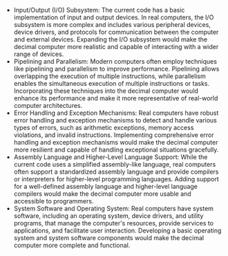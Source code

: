 - Input/Output (I/O) Subsystem: The current code has a basic implementation of input and output devices. In real computers, the I/O subsystem is more complex and includes various peripheral devices, device drivers, and protocols for communication between the computer and external devices. Expanding the I/O subsystem would make the decimal computer more realistic and capable of interacting with a wider range of devices.
- Pipelining and Parallelism: Modern computers often employ techniques like pipelining and parallelism to improve performance. Pipelining allows overlapping the execution of multiple instructions, while parallelism enables the simultaneous execution of multiple instructions or tasks. Incorporating these techniques into the decimal computer would enhance its performance and make it more representative of real-world computer architectures.
- Error Handling and Exception Mechanisms: Real computers have robust error handling and exception mechanisms to detect and handle various types of errors, such as arithmetic exceptions, memory access violations, and invalid instructions. Implementing comprehensive error handling and exception mechanisms would make the decimal computer more resilient and capable of handling exceptional situations gracefully.
- Assembly Language and Higher-Level Language Support: While the current code uses a simplified assembly-like language, real computers often support a standardized assembly language and provide compilers or interpreters for higher-level programming languages. Adding support for a well-defined assembly language and higher-level language compilers would make the decimal computer more usable and accessible to programmers.
- System Software and Operating System: Real computers have system software, including an operating system, device drivers, and utility programs, that manage the computer's resources, provide services to applications, and facilitate user interaction. Developing a basic operating system and system software components would make the decimal computer more complete and functional.
